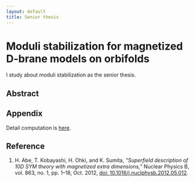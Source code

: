 ```yaml
---
layout: default
title: Senior thesis
---
```


# Moduli stabilization for magnetized D-brane models on orbifolds

I study about moduli stabilization as the senior thesis.

## Abstract







## Appendix

Detail computation is [here](https://dxmegvpw.github.io/imiya.github.io/senior_thesis/temp.html).

## Reference

1. H. Abe, T. Kobayashi, H. Ohki, and K. Sumita, *“Superfield description of 10D SYM theory with magnetized extra dimensions,”* Nuclear Physics B, vol. 863, no. 1, pp. 1–18, Oct. 2012, [doi: 10.1016/j.nuclphysb.2012.05.012](https://www.sciencedirect.com/science/article/pii/S0550321312002714).
